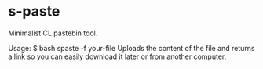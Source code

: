 s-paste
=======

Minimalist CL pastebin tool.

Usage:
$ bash spaste -f your-file
Uploads the content of the file and returns a link so you can easily download
it later or from another computer.
